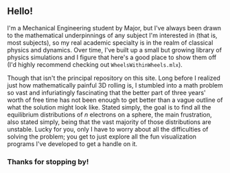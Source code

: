 ## Hello!

I'm a Mechanical Engineering student by Major, but I've always been drawn to the mathematical underpinnings of any subject I'm interested in (that is, most subjects), so my real academic specialty is in the realm of classical physics and dynamics. Over time, I've built up a small but growing library of physics simulations and I figure that here's a good place to show them off (I'd highly recommend checking out `WheelsWithinWheels.mlx`).

Though that isn't the principal repository on this site. Long before I realized just how mathematically painful 3D rolling is, I stumbled into a math problem so vast and infuriatingly fascinating that the better part of three years' worth of free time has not been enough to get better than a vague outline of what the solution might look like. Stated simply, the goal is to find all the equilibrium distributions of *n* electrons on a sphere, the main frustration, also stated simply, being that the vast majority of those distributions are unstable. Lucky for you, only I have to worry about all the difficulties of solving the problem; you get to just explore all the fun visualization programs I've developed to get a handle on it.

### Thanks for stopping by!
